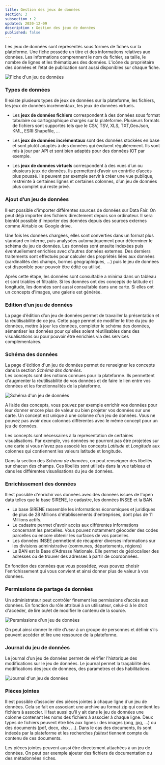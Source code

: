 ```yaml
---
title: Gestion des jeux de données
section: 3
subsection : 2
updated: 2020-12-09
description : Gestion des jeux de données
published: false
---
```


Les jeux de données sont représentés sous formes de fiches sur la plateforme. Une fiche possède un titre et des informations relatives aux données. Les informations comprennent le nom du fichier, sa taille, le nombre de lignes et les thématiques des données. L'icône du propriétaire des données et l’état de publication sont aussi disponibles sur chaque fiche.

![Fiche d'un jeu de données](./images/functional-presentation/jeu-2.jpg)

### Types de données

Il existe plusieurs types de jeux de données sur la plateforme, les fichiers, les jeux de données incrémentaux, les jeux de données virtuels.

* Les **jeux de données fichiers** correspondent à des données sous format tabulaire ou cartographique chargés sur la plateforme. Plusieurs formats de fichiers sont supportés tels que le CSV, TSV, XLS, TXT,GeoJson, KML, ESRI Shapefile, …

* Les **jeux de données incrémentaux** sont des données stockées en base et sont plutôt adaptés à des données qui évoluent régulièrement. Ils sont mis à jour par API et sont bien adaptés pour des données IOT par exemple.

* Les **jeux de données virtuels** correspondent à des vues d’un ou plusieurs jeux de données. Ils permettent d’avoir un contrôle d’accès plus poussé. Ils peuvent par exemple servir à créer une vue publique, restreinte à certaines lignes et certaines colonnes, d’un jeu de données plus complet qui reste privé.

### Ajout d’un jeu de données
Il est possible d'importer différentes sources de données sur Data Fair. On peut déjà importer des fichiers directement depuis son ordinateur. Il sera bientôt possible d'importer des données depuis des sources externes comme Airtable ou Google drive.

Une fois les données chargées, elles sont converties dans un format plus standard en interne, puis analysées automatiquement pour déterminer le schéma du jeu de données. Les données sont ensuite indexées puis éventuellement enrichies avec d'autres données externes. Des derniers traitements sont effectués pour calculer des propriétés liées aux données (cardinalités des champs, bornes géographiques, ...) puis le jeu de données est disponible pour pouvoir être édité ou utilisé.

Après cette étape, les données sont consultable a minima dans un tableau et sont triables et filtrable. Si les données ont des concepts de latitude et longitude, les données sont aussi consultable dans une carte. Si elles ont un concepts d'images, une galerie est générée.

### Edition d’un jeu de données

La page d’édition d’un jeu de données permet de travailler la présentation et la réutilisabilité de ce jeu. Cette page permet de modifier le titre du jeu de données, mettre à jour les données, compléter le schéma des données, sémantiser les données pour qu'elles soient réutilisables dans des visualisations ou pour pouvoir être enrichies via des services complémentaires.

### Schéma des données

La page d'édition d'un jeu de données permet de renseigner les concepts dans la section *Schéma des données*.  
Les concepts sont des notions connues pour la plateforme. Ils permettent d'augmenter la réutilisabilité de vos données et de faire le lien entre vos données et les fonctionnalités de la plateforme.

![Schéma d'un jeu de données](./images/functional-presentation/schema.jpg)


A l’aide des concepts, vous pouvez par exemple enrichir vos données pour leur donner encore plus de valeur ou bien projeter vos données sur une carte.
Un concept est unique à une colonne d'un jeu de données. Vous ne pouvez pas avoir deux colonnes différentes avec le même concept pour un jeu de données.

Les concepts sont nécessaires à la représentation de certaines visualisations. Par exemple, vos données ne pourront pas être projetées sur une carte si vous n'avez pas associé les concepts *Latitude* et *Longitude* aux colonnes qui contiennent les valeurs latitude et longitude.

Dans la section des *Schéma de données*, on peut renseigner des libellés sur chacun des champs. Ces libellés sont utilisés dans la vue tableau et dans les différentes visualisations du jeu de données.

### Enrichissement des données

Il est possible d'enrichir vos données avec des données issues de l'open data telles que la base SIRENE, le cadastre, les données INSEE et la BAN.  
* La base SIRENE rassemble les informations économiques et juridiques de plus de 28 Millions d'établissements d'entreprises, dont plus de 11 Millions actifs.
* Le cadastre permet d'avoir accès aux différentes informations concernant les parcelles. Vous pouvez notamment géocoder des codes parcelles ou encore obtenir les surfaces de vos parcelles.
* Les données INSEE permettent de récupérer diverses informations sur les divisions administrative (communes, départements, régions)
* La BAN est la Base d'Adresse Nationale. Elle permet de géolocaliser des adresses ou de trouver des adresses à partir de coordonnées.

En fonction des données que vous possédez, vous pouvez choisir l'enrichissement qui vous convient et ainsi donner plus de valeur à vos données.

### Permissions de partage de données

Un administrateur peut contrôler finement les permissions d’accès aux données. En fonction du rôle attribué à un utilisateur, celui-ci à le droit d'accéder, de lire ou/et de modifier le contenu de la source.

![Persmissions d'un jeu de données](./images/functional-presentation/permissions.jpg)

On peut ainsi donner le rôle d’*user* à un groupe de personnes et définir s’ils peuvent accéder et lire une ressource de la plateforme.

### Journal du jeu de données

Le journal d’un jeu de données permet de vérifier l’historique des modifications sur le jeu de données. Le journal permet la traçabilité des modifications des jeux de données, des paramètres et des habilitations.

![Journal d'un jeu de données](./images/functional-presentation/journal.jpg)

### Pièces jointes

Il est possible d’associer des pièces jointes à chaque ligne d’un jeu de données. Cela se fait en associant une archive au format zip qui contient les fichiers à associer. Il faut aussi qu’il y ait dans le jeu de données une colonne contenant les noms des fichiers à associer à chaque ligne. Deux types de fichiers peuvent être liés aux lignes : des images (png, jpg, …) ou des documents (pdf, docx, xlsx, …). Dans le cas des documents, ils sont indexés par la plateforme et les recherches *fulltext* tiennent compte du contenu de ces documents.

Les pièces jointes peuvent aussi être directement attachées à un jeu de données. On peut par exemple ajouter des fichiers de documentation ou des métadonnées riches.

